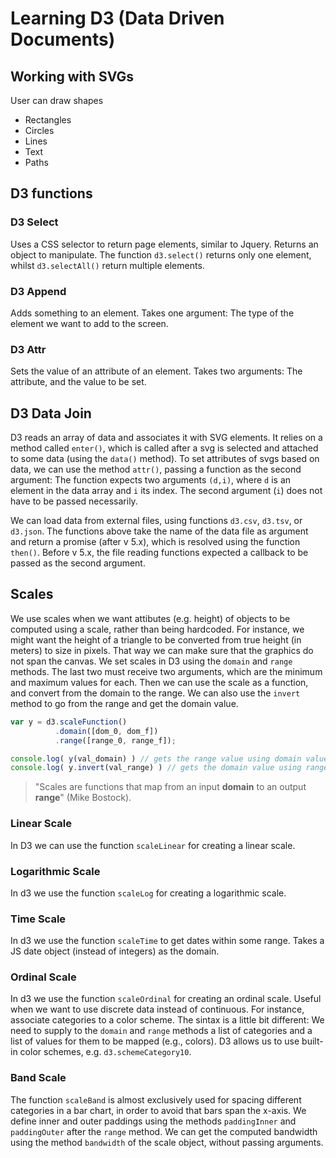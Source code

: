 # Learning D3 (Data Driven Documents)


Working with SVGs
----------------
User can draw shapes

- Rectangles
- Circles
- Lines
- Text
- Paths

D3 functions
------------

### D3 Select
Uses a CSS selector to return page elements, similar to Jquery. Returns an object to manipulate.
The function `d3.select()` returns only one element, whilst `d3.selectAll()` return multiple elements.

### D3 Append
Adds something to an element.
Takes one argument: The type of the element we want to add to the screen.

### D3 Attr
Sets the value of an attribute of an element.
Takes two arguments: The attribute, and the value to be set.


D3 Data Join
------------
D3 reads an array of data and associates it with SVG elements.
It relies on a method called `enter()`, which is called after a svg is selected and attached to some data (using the `data()` method).
To set attributes of svgs based on data, we can use the method `attr()`, passing a function as the second argument: The function expects two arguments `(d,i)`, where `d` is an element in the data array and `i` its index. The second argument (`i`) does not have to be passed necessarily.

We can load data from external files, using functions `d3.csv`, `d3.tsv`, or `d3.json`.
The functions above take the name of the data file as argument and return a promise (after v 5.x), which is resolved using the function `then()`. Before v 5.x, the file reading functions expected a callback to be passed as the second argument.


Scales
------
We use scales when we want attibutes (e.g. height) of objects to be computed using a scale, rather than being hardcoded.
For instance, we might want the height of a triangle to be converted from true height (in meters) to size in pixels.
That way we can make sure that the graphics do not span the canvas.
We set scales in D3 using the `domain` and `range` methods. The last two must receive two arguments, which are the minimum and maximum values for each.
Then we can use the scale as a function, and convert from the domain to the range. We can also use the `invert` method to go from the range and get the domain value.

```javascript
var y = d3.scaleFunction()
          .domain([dom_0, dom_f])
          .range([range_0, range_f]);

console.log( y(val_domain) ) // gets the range value using domain value val_domain (domain->range)
console.log( y.invert(val_range) ) // gets the domain value using range value val_range (range->domain)
```

> "Scales are functions that map from an input **domain** to an output **range**" (Mike Bostock).

### Linear Scale
In D3 we can use the function `scaleLinear` for creating a linear scale. 

### Logarithmic Scale
In d3 we use the function `scaleLog` for creating a logarithmic scale.

### Time Scale
In d3 we use the function `scaleTime` to get dates within some range. Takes a JS date object (instead of integers) as the domain.

### Ordinal Scale
In d3 we use the function `scaleOrdinal` for creating an ordinal scale. Useful when we want to use discrete data instead of continuous. For instance, associate categories to a color scheme. The sintax is a little bit different: We need to supply to the `domain` and `range` methods a list of categories and a list of values for them to be mapped (e.g., colors). D3 allows us to use built-in color schemes, e.g. `d3.schemeCategory10`.

### Band Scale
The function `scaleBand` is almost exclusively used for spacing different categories in a bar chart, in order to avoid that bars span the x-axis. We define inner and outer paddings using the methods `paddingInner` and `paddingOuter` after the `range` method. We can get the computed bandwidth using the method `bandwidth` of the scale object, without passing arguments.

